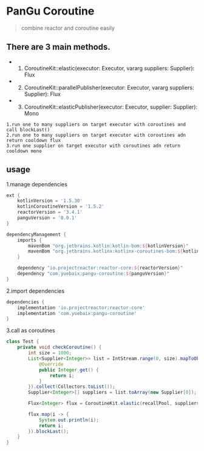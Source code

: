 # PanGu Coroutine

> combine reactor and coroutine easily

## There are 3 main methods.

* 1. CoroutineKit::elastic(executor: Executor, vararg suppliers: Supplier<T>): Flux<T>
* 2. CoroutineKit::parallelPublisher(executor: Executor, vararg suppliers: Supplier<T>): Flux<T>
* 3. CoroutineKit::elasticPublisher(executor: Executor, supplier: Supplier<T>): Mono<T>

```text
1.run one to many suppliers on target executor with coroutines and call blockLast()
2.run one to many suppliers on target executor with coroutines adn return cooldown flux
3.run one supplier on target executor with coroutines adn return cooldown mono
```

## usage

1.manage dependencies

```groovy
ext {
    kotlinVersion = '1.5.30'
    kotlinCoroutineVersion = '1.5.2'
    reactorVersion = '3.4.1'
    panguVersion = '0.0.1'
}

dependencyManagement {
    imports {
        mavenBom "org.jetbrains.kotlin:kotlin-bom:${kotlinVersion}"
        mavenBom "org.jetbrains.kotlinx:kotlinx-coroutines-bom:${kotlinCoroutineVersion}"
    }

    dependency "io.projectreactor:reactor-core:${reactorVersion}"
    dependency "com.yuebaix:pangu-coroutine:${panguVersion}"
}
```

2.import dependencies

```groovy
dependencies {
    implementation 'io.projectreactor:reactor-core'
    implementation 'com.yuebaix:pangu-coroutine'
}
```

3.call as coroutines

```java
class Test {
    private void checkCoroutine() {
        int size = 1000;
        List<Supplier<Integer>> list = IntStream.range(0, size).mapToObj(i -> new Supplier<Integer>() {
            @Override
            public Integer get() {
                return i;
            }
        }).collect(Collectors.toList());
        Supplier<Integer>[] suppliers = list.toArray(new Supplier[0]);

        Flux<Integer> flux = CoroutineKit.elastic(recallPool, suppliers);

        flux.map(i -> {
            System.out.println(i);
            return i;
        }).blockLast();
    }
}
```
